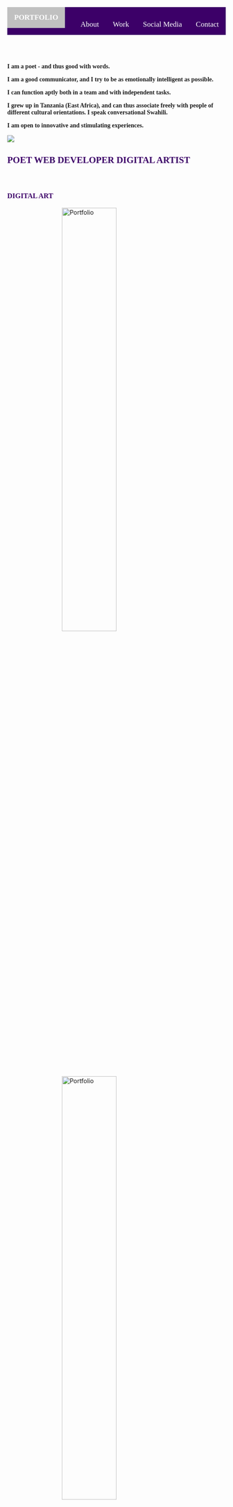<head>
  <title>My Portfolio Page @ MAY|02|018</title>
  <meta name="viewport" content="width=device-width, initial-scale=1">
  <!-- Latest compiled and minified CSS -->
  <link rel="stylesheet" href="https://maxcdn.bootstrapcdn.com/bootstrap/3.3.7/css/bootstrap.min.css">
  <!-- jQuery library -->
  <script src="https://ajax.googleapis.com/ajax/libs/jquery/3.2.1/jquery.min.js"></script>
  <!-- Latest compiled JavaScript -->
  <script src="https://maxcdn.bootstrapcdn.com/bootstrap/3.3.7/js/bootstrap.min.js"></script>
  <!-- FontAwesome CDN -->
  <link rel="stylesheet" href="https://cdnjs.cloudflare.com/ajax/libs/font-awesome/4.7.0/css/font-awesome.min.css">
  <link href="https://fonts.googleapis.com/css?family=Karma|Pridi" rel="stylesheet">
  <style>
    #navbar {
      margin-bottom: 20px;
      background-color: #3c0068;
    }
    .navigation {
      font-family: 'Karma', serif;
      background-color: #3c0068;
      overflow: hidden;
    }
    .navigation a {
      float: left;
      color: #fff;
      text-align: center;
      padding: 14px 16px;
      text-decoration: none;
      font-size: 17px;
    }
    .navigation a:hover {
      background-color: #fff;
      color: #9366b4;
    }
    .navigation a.active {
      background-color: #c0c0c0;
      color: #fff;
    }
    .nav-right {
      float: right; 
    }
    #skillSet {
      margin-top: 30px;
      margin-bottom: 30px;
    }
    .portSpace {
      margin-top: 60px;
    }
    .portAlign {
      display: block;
      margin-left: auto;
      margin-right: auto;
      margin-bottom: 50px;
      width: 50%;
    }
    i {
      color: #fff;
    }
    p, h5 {
      font-family: 'Karma', serif;
      font-weight: bold;
    }
    h2, h3, h4 {
      font-family: 'Pridi', serif;
      color: #3c0068;
    }
    .jumbotron {
      color: #c0c0c0;
    }
    #social-media {
      margin-bottom: 35px;
    }
    a {
      text-decoration: none;
      color: #3c0068;
    }
    a:hover {
      background-color: #fff;
      color: #9366b4;
    }
    #bye {
      color: #5d5d5d;
    }
  </style>
</head>

<body>
  <nav id="navbar" class="navbar navbar-default">
    <div class="container-fluid">
      <div class="navigation">
        <a class="active" href="#work"><b>PORTFOLIO</b></a>
        <div class="nav-right">
          <a href="#about">About</a>
          <a href="#work">Work</a>
          <a href="#social-media">Social Media</a>
          <a href="#contact">Contact</a>
        </div>
      </div>
    </div>
  </nav>
  <div id="about">
    <div class="container-fluid">
      <div class="row">
        <div id="intro" class="col-xs-12 col-sm-8 text-right">
          <p>I am a poet - and thus good with words.</p>
          <p>I am a good communicator, and I try to be as emotionally intelligent as possible.</p>
          <p>I can function aptly both in a team and with independent tasks.</p>
          <p>I grew up in Tanzania (East Africa), and can thus associate freely with people of different cultural orientations. I speak conversational Swahili.</p>
          <p>I am open to innovative and stimulating experiences.</p>
        </div>
        <div class="col-xs-12 col-sm-4">
          <img class="img-responsive" src="http://res.cloudinary.com/poetrique/image/upload/c_scale,w_400/v1525223639/freeCodeCamp/portfolio/mark-of-usheninte.png" />
        </div>
      </div>
    </div>
    <div id="skillSet" class="container-fluid text-center">
      <div class="jumbotron">
        <h2>POET <i class="fa fa-certificate"></i> WEB DEVELOPER <i class="fa fa-certificate"></i> DIGITAL ARTIST</h2>
      </div>
    </div>
  </div>
  <div id="work" class="portSpace well container-fluid">
    <div class="row">
      <div>
        <div class="col-xs-12"> <p> </p> </div>
        <div class="col-xs-12"> <p> </p> </div>
        <div class="col-xs-12"> <p> </p> </div>
        <div class="col-xs-12"> <p> </p> </div>
        <div class="col-xs-12"> <p> </p> </div>
      </div>
      <div id="digital-art">
        <div class="col-xs-12"><h3 class="text-center">DIGITAL ART</h3></div>
        <div class="col-xs-12"><p> </p></div>
        <div class="col-xs-12"><p> </p></div>
        <div class="col-xs-12 col-md-4">
          <img class="img-responsive portAlign" src="http://res.cloudinary.com/poetrique/image/upload/c_scale,w_300/v1525219570/freeCodeCamp/portfolio/a_port2.jpg" alt="Portfolio" />
        </div>
        <div class="col-xs-12 col-md-4">
          <img class="img-responsive portAlign" src="http://res.cloudinary.com/poetrique/image/upload/c_scale,w_300/v1525219580/freeCodeCamp/portfolio/a_port3.jpg" alt="Portfolio" />
        </div>
        <div class="col-xs-12 col-md-4">
          <img class="img-responsive portAlign" src="http://res.cloudinary.com/poetrique/image/upload/c_scale,w_300/v1525219570/freeCodeCamp/portfolio/a_port4.png" alt="Portfolio" />
        </div>
      </div>
      <div class="row portAlign">
        <div class="col-xs-12"><img class="img-responsive" src="http://res.cloudinary.com/poetrique/image/upload/c_scale,w_900/v1525219577/freeCodeCamp/portfolio/b_port5.png" alt="Portfolio" /></div>
      </div>
      <div class="row">
        <div class="col-xs-12 col-md-4"><img class="img-responsive portAlign" src="http://res.cloudinary.com/poetrique/image/upload/c_scale,w_300/v1525219573/freeCodeCamp/portfolio/c_port6.jpg" alt="Portfolio" /></div>
        <div class="col-xs-12 col-md-4"><img class="img-responsive portAlign" src="http://res.cloudinary.com/poetrique/image/upload/c_scale,w_300/v1525219571/freeCodeCamp/portfolio/c_port7.png" alt="Portfolio" /></div>
        <div class="col-xs-12 col-md-4"><img class="img-responsive portAlign" src="http://res.cloudinary.com/poetrique/image/upload/c_scale,w_300/v1525219603/freeCodeCamp/portfolio/c_port8.png" alt="Portfolio" /></div>
      </div>
      <div class="row portAlign">
        <div class="col-xs-12">
          <img class="img-responsive" src="http://res.cloudinary.com/poetrique/image/upload/v1525219582/freeCodeCamp/portfolio/d_port9.png" alt="Portfolio" />
        </div>
      </div>
      <div class="row">
        <div class="col-xs-12 col-md-6">
          <img class="img-responsive portAlign" src="http://res.cloudinary.com/poetrique/image/upload/c_scale,w_350/v1525219570/freeCodeCamp/portfolio/e_port10.png" alt="Portfolio" />
        </div>
        <div class="col-xs-12 col-md-6">
          <img class="img-responsive portAlign" src="http://res.cloudinary.com/poetrique/image/upload/c_scale,w_350/v1525219572/freeCodeCamp/portfolio/e_port11.png" alt="Portfolio" />
        </div>
        <div class="col-xs-12"><p> </p></div>
        <div class="col-xs-12">
          <div class="col-xs-2"></div>
          <div class="col-xs-8 text-center">
            <img class="img-responsive" src="http://res.cloudinary.com/poetrique/image/upload/c_scale,w_700/v1525219580/freeCodeCamp/portfolio/h_web.png" alt="Portfolio" />
          </div>
          <div class="col-xs-2"></div>
        </div>
      </div>
      <div class="col-xs-12"><p> </p></div>
      <div class="col-xs-12"><p> </p></div>
      <div class="col-xs-12"><p> </p></div>
      <div class="col-xs-12"><p> </p></div>
      <div class="col-xs-12"><p> </p></div>
      <div class="col-xs-12"><p> </p></div>
    </div>
    <div id="#dotcom">
      <div class="row portAlign">
        <div class="col-xs-12"><h3 class="text-center">WEBSITES</h3></div>
        <div class="col-xs-12"><p> </p></div>
        <div class="col-xs-12"><p> </p></div>
        <div class="col-xs-12">
          <a href="http://lcuofficial.com.ng" target="_blank"><img class="img-responsive" src="http://res.cloudinary.com/poetrique/image/upload/c_scale,w_1000/v1525219581/freeCodeCamp/portfolio/g_web.png" alt="Portfolio" /></a>
          <a href="http://lcuofficial.com.ng" target="_blank"><h4 class="text-center">http://lcuofficial.com.ng</h4></a>
        </div>
        <div class="col-xs-12"><p> </p></div>
        <div class="col-xs-12">
          <a href="http://allbuy.i.ng/x" target="_blank"><img class="img-responsive" src="http://res.cloudinary.com/poetrique/image/upload/c_scale,w_1200/v1525219582/freeCodeCamp/portfolio/i_web.png" alt="Portfolio" /></a>
          <a href="http://allbuy.i.ng/x" target="_blank"><h4 class="text-center">http://allbuy.i.ng/x</h4></a>
          <h4></h4>
        </div>
        <div class="col-xs-12"><p> </p></div>
        <div class="col-xs-12">
          <a href="http://htmlpoems.com" target="_blank"><img class="img-responsive" src="http://res.cloudinary.com/poetrique/image/upload/c_scale,w_800/v1525219579/freeCodeCamp/portfolio/j_web.png" alt="Portfolio" /></a>
          <a href="http://htmlpoems.com" target="_blank"><h4 class="text-center">http://htmlpoems.com</h4></a>
        </div>
      </div>
    </div>
  </div>
  <div id="social-media" container-fluid>
    <div class="text-center">
      <div>
        <div class="col-xs-12"> <p> </p> </div>
        <div class="col-xs-12"> <p> </p> </div>
        <div class="col-xs-12"> <p> </p> </div>
        <div class="col-xs-12"> <p> </p> </div>
        <div class="col-xs-12"> <p> </p> </div>
      </div>
      <div class="row">
        <div class="col-xs-2"></div>
        <div class="col-xs-4"><h1><a href="https://github.com/Usheninte" target="_blank"><span class="fa fa-github fa-3x"></span></a></h1></div>
        <div class="col-xs-4"><h1><a href="https://twitter.com/Usheninte" target="_blank"><span class="fa fa-twitter fa-3x"></span></a></h1></div>
        <div class="col-xs-2"></div>
      </div>
      <div class="row">
        <div class="col-xs-2"></div>
        <div class="col-xs-4"><h1><a href="https://www.linkedin.com/in/usheninte/" target="_blank"><span class="fa fa-linkedin fa-3x"></span></a></h1></div>
        <div class="col-xs-4"><h1><a href="https://medium.com/@Usheninte" target="_blank"><span class="fa fa-medium fa-3x"></span></a></h1></div>
        <div class="col-xs-2"></div>
      </div>
    </div>
  </div>
  <div id="contact" class="container-fluid text-center">
    <div class="jumbotron">
      <h2>Hello there. Do feel free to contact me through any of the Social Media links provided above. I will try my best to respond in the soonest. <span id="bye">Carpe Noctem!</span> Stay wonderful.</h2>
    </div>
  </div>
  <div class="container-fluid text-center">
   <div class="jumbotron">
     <h5>Also, I won the award for LEAD CITY UNIVERSITY</h5>
     <h4>IT / Tech Person of the Year 2018</h4>
     <h5><a href="https://usheninte.github.io/self/" alt="Link Here">Link Here</a></h5>
   </div>
  </div>
  <div class="text-center">
    <h4>@Usheninte</h4>
    <h5>All Rights Reserved.</h5>
    <h4>&copy; 2018</h4>
  </div>
</body>

